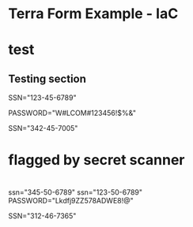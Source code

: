 # Terra Form Example - IaC
# test

Testing section
-----------------
SSN="123-45-6789"


PASSWORD="W#LCOM#123456!$%&"


SSN="342-45-7005"



# 
# flagged by secret scanner
# 
ssn="345-50-6789"
ssn="123-50-6789" 
PASSWORD="Lkdfj9ZZ578ADWE8!@"









SSN="312-46-7365"

